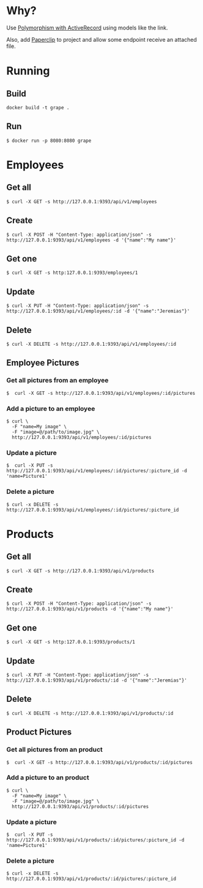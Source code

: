 # Why?

Use [Polymorphism with ActiveRecord](http://guides.rubyonrails.org/association_basics.html#polymorphic-associations) using models like the link.

Also, add [Paperclip](https://github.com/thoughtbot/paperclip) to project and allow some endpoint receive an attached file.

# Running

## Build

```
docker build -t grape .
```

## Run

```
$ docker run -p 8080:8080 grape
```

# Employees

## Get all

```
$ curl -X GET -s http://127.0.0.1:9393/api/v1/employees
```

## Create
```
$ curl -X POST -H "Content-Type: application/json" -s http://127.0.0.1:9393/api/v1/employees -d '{"name":"My name"}'
```

## Get one
```
$ curl -X GET -s http:127.0.0.1:9393/employees/1
```

## Update

```
$ curl -X PUT -H "Content-Type: application/json" -s http://127.0.0.1:9393/api/v1/employees/:id -d '{"name":"Jeremias"}'
```

## Delete

```
$ curl -X DELETE -s http://127.0.0.1:9393/api/v1/employees/:id
```

## Employee Pictures

### Get all pictures from an employee

```
$  curl -X GET -s http://127.0.0.1:9393/api/v1/employees/:id/pictures
```

### Add a picture to an employee

```
$ curl \
  -F "name=My image" \
  -F "image=@/path/to/image.jpg" \
  http://127.0.0.1:9393/api/v1/employees/:id/pictures
```

### Update a picture

```
$  curl -X PUT -s http://127.0.0.1:9393/api/v1/employees/:id/pictures/:picture_id -d 'name=Picture1'
```

### Delete a picture

```
$ curl -x DELETE -s http://127.0.0.1:9393/api/v1/employees/:id/pictures/:picture_id
```

# Products

## Get all

```
$ curl -X GET -s http://127.0.0.1:9393/api/v1/products
```

## Create
```
$ curl -X POST -H "Content-Type: application/json" -s http://127.0.0.1:9393/api/v1/products -d '{"name":"My name"}'
```

## Get one
```
$ curl -X GET -s http:127.0.0.1:9393/products/1
```

## Update

```
$ curl -X PUT -H "Content-Type: application/json" -s http://127.0.0.1:9393/api/v1/products/:id -d '{"name":"Jeremias"}'
```

## Delete

```
$ curl -X DELETE -s http://127.0.0.1:9393/api/v1/products/:id
```

## Product Pictures

### Get all pictures from an product

```
$  curl -X GET -s http://127.0.0.1:9393/api/v1/products/:id/pictures
```

### Add a picture to an product

```
$ curl \
  -F "name=My image" \
  -F "image=@/path/to/image.jpg" \
  http://127.0.0.1:9393/api/v1/products/:id/pictures
```

### Update a picture

```
$  curl -X PUT -s http://127.0.0.1:9393/api/v1/products/:id/pictures/:picture_id -d 'name=Picture1'
```

### Delete a picture

```
$ curl -x DELETE -s http://127.0.0.1:9393/api/v1/products/:id/pictures/:picture_id
```
